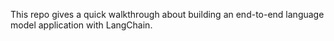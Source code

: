This repo gives a quick walkthrough about building an end-to-end language model application with LangChain.
